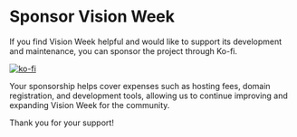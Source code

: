 # Sponsor Vision Week

If you find Vision Week helpful and would like to support its development and maintenance, you can sponsor the project through Ko-fi.

[![ko-fi](https://ko-fi.com/img/githubbutton_sm.svg)](https://ko-fi.com/kvnbbg)

Your sponsorship helps cover expenses such as hosting fees, domain registration, and development tools, allowing us to continue improving and expanding Vision Week for the community.

Thank you for your support!
